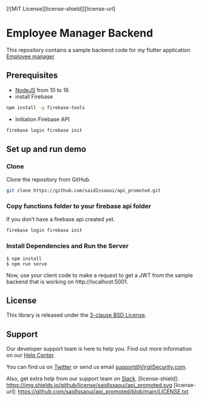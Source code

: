 [![MIT License][license-shield]][license-url]

<!-- PROJECT  -->
# Employee Manager Backend 

This repository contains a sample backend code for my flutter application [Employee manager](https://github.com/saidIssaoui/flutter_employe_manager)


## Prerequisites

- [NodeJS](https://nodejs.org) from 10 to 16
- install Firebase
```sh
npm install -g firebase-tools
```
- Initiation Firebase API
```sh
firebase login firebase init
```

## Set up and run demo

### Clone

Clone the repository from GitHub.

```sh
git clone https://github.com/saidIssaoui/api_promoted.git
```

### Copy functions folder to your firebase api folder

If you don't have a firebase api created yet. 
```sh
firebase login firebase init
``` 



### Install Dependencies and Run the Server

```
$ npm install
$ npm run serve
```
Now, use your client code to make a request to get a JWT from the sample backend that is working on http://localhost:5001.



## License

This library is released under the [3-clause BSD License](LICENSE.txt).

## Support

Our developer support team is here to help you. Find out more information on our [Help Center](https://help.virgilsecurity.com/).

You can find us on [Twitter](https://twitter.com/VirgilSecurity) or send us email support@VirgilSecurity.com.

Also, get extra help from our support team on [Slack](https://virgilsecurity.com/join-community).
[license-shield]: https://img.shields.io/github/license/saidIssaoui/api_promoted.svg
[license-url]: https://github.com/saidIssaoui/api_promoted/blob/main/LICENSE.txt